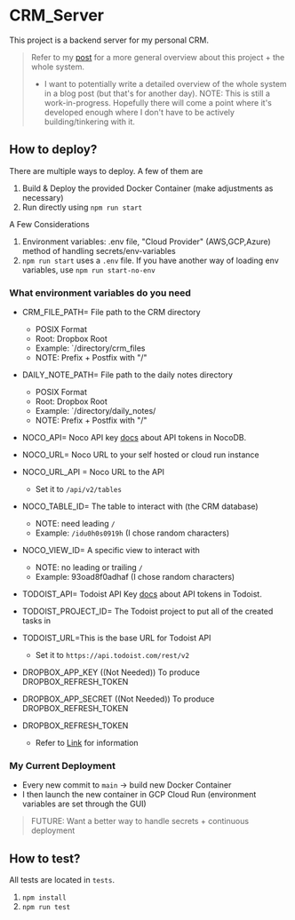 # CRM_Server
This project is a backend server for my personal CRM.

> Refer to my [post](https://andrewleeofficial.com/projects/crm_project) for a more general overview about this project + the whole system.
> - I want to potentially write a detailed overview of the whole system in a blog post (but that's for another day).
> NOTE: This is still a work-in-progress. Hopefully there will come a point where it's developed enough where I don't have to be actively building/tinkering with it.



## How to deploy?
There are multiple ways to deploy. A few of them are
1. Build & Deploy the provided Docker Container (make adjustments as necessary)
2. Run directly using `npm run start`

A Few Considerations
1. Environment variables: .env file, "Cloud Provider" (AWS,GCP,Azure) method of handling secrets/env-variables
2. `npm run start` uses a `.env` file. If you have another way of loading env variables, use `npm run start-no-env`


### What environment variables do you need
- CRM_FILE_PATH= File path to the CRM directory
  - POSIX Format
  - Root: Dropbox Root
  - Example: `/directory/crm_files
  - NOTE: Prefix + Postfix with "/"
- DAILY_NOTE_PATH= File path to the daily notes directory
  - POSIX Format
  - Root: Dropbox Root
  - Example: `/directory/daily_notes/
  - NOTE: Prefix + Postfix with "/"


- NOCO_API= Noco API key [docs](https://docs.nocodb.com/account-settings/api-tokens) about API tokens in NocoDB.
- NOCO_URL= Noco URL to your self hosted or cloud run instance
- NOCO_URL_API = Noco URL to the API
  - Set it to `/api/v2/tables`
- NOCO_TABLE_ID= The table to interact with (the CRM database)
  - NOTE: need leading `/`
  - Example: `/idu0h0s0919h` (I chose random characters)
- NOCO_VIEW_ID= A specific view to interact with
  - NOTE: no leading or trailing `/`
  - Example: 93oad8f0adhaf (I chose random characters)

- TODOIST_API= Todoist API Key [docs](https://developer.todoist.com/rest/v2/#authorization) about API tokens in Todoist.
- TODOIST_PROJECT_ID= The Todoist project to put all of the created tasks in
- TODOIST_URL=This is the base URL for Todoist API
  - Set it to `https://api.todoist.com/rest/v2`

- DROPBOX_APP_KEY ((Not Needed)) To produce DROPBOX_REFRESH_TOKEN
- DROPBOX_APP_SECRET ((Not Needed)) To produce DROPBOX_REFRESH_TOKEN
- DROPBOX_REFRESH_TOKEN
  - Refer to [Link](https://www.codemzy.com/blog/dropbox-long-lived-access-refresh-token) for information

### My Current Deployment
- Every new commit to `main` -> build new Docker Container
- I then launch the new container in GCP Cloud Run (environment variables are set through the GUI)

> FUTURE: Want a better way to handle secrets + continuous deployment


## How to test?
All tests are located in `tests`.
1. `npm install`
2. `npm run test`
